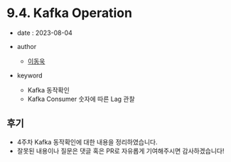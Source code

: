 # 9.4. Kafka Operation

- date : 2023-08-04
- author
  * [이동욱](https://github.com/ehddnr301)

- keyword
  * Kafka 동작확인
  * Kafka Consumer 숫자에 따른 Lag 관찰

## 후기

- 4주차 Kafka 동작확인에 대한 내용을 정리하였습니다.
- 잘못된 내용이나 질문은 댓글 혹은 PR로 자유롭게 기여해주시면 감사하겠습니다!


<script src="https://utteranc.es/client.js"
        repo="Pseudo-Lab/data-engineering-for-everybody"
        issue-term="pathname"
        label="comments"
        theme="preferred-color-scheme"
        crossorigin="anonymous"
        async>
</script>